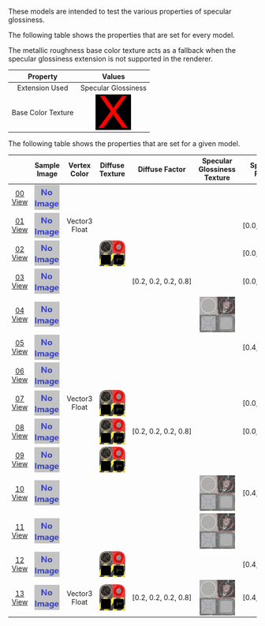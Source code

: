 These models are intended to test the various properties of specular glossiness.  

The following table shows the properties that are set for every model.  

The metallic roughness base color texture acts as a fallback when the specular glossiness extension is not supported in the renderer.  

| Property | **Values** |
| :---: | :---: |
| Extension Used | Specular Glossiness |
| Base Color Texture | [<img src="Thumbnails/BaseColor_X.png" align="middle">](Textures/BaseColor_X.png) |

 
The following table shows the properties that are set for a given model.  

|   | Sample Image | Vertex Color | Diffuse Texture | Diffuse Factor | Specular Glossiness Texture | Specular Factor | Glossiness Factor |
| :---: | :---: | :---: | :---: | :---: | :---: | :---: | :---: |
| [00](Material_SpecularGlossiness_00.gltf)<br>[View](https://bghgary.github.io/glTF-Asset-Generator/Preview/BabylonJS/?fileName=Material_SpecularGlossiness_00.gltf) | [<img src="Thumbnails/Material_SpecularGlossiness_00.png" align="middle">](SampleImages/Material_SpecularGlossiness_00.png) |   |   |   |   |   |   |
| [01](Material_SpecularGlossiness_01.gltf)<br>[View](https://bghgary.github.io/glTF-Asset-Generator/Preview/BabylonJS/?fileName=Material_SpecularGlossiness_01.gltf) | [<img src="Thumbnails/Material_SpecularGlossiness_01.png" align="middle">](SampleImages/Material_SpecularGlossiness_01.png) | Vector3 Float |   |   |   | [0.0,&nbsp;0.0,&nbsp;0.0] |   |
| [02](Material_SpecularGlossiness_02.gltf)<br>[View](https://bghgary.github.io/glTF-Asset-Generator/Preview/BabylonJS/?fileName=Material_SpecularGlossiness_02.gltf) | [<img src="Thumbnails/Material_SpecularGlossiness_02.png" align="middle">](SampleImages/Material_SpecularGlossiness_02.png) |   | [<img src="Thumbnails/Diffuse_Plane.png" align="middle">](Textures/Diffuse_Plane.png) |   |   | [0.0,&nbsp;0.0,&nbsp;0.0] |   |
| [03](Material_SpecularGlossiness_03.gltf)<br>[View](https://bghgary.github.io/glTF-Asset-Generator/Preview/BabylonJS/?fileName=Material_SpecularGlossiness_03.gltf) | [<img src="Thumbnails/Material_SpecularGlossiness_03.png" align="middle">](SampleImages/Material_SpecularGlossiness_03.png) |   |   | [0.2,&nbsp;0.2,&nbsp;0.2,&nbsp;0.8] |   | [0.0,&nbsp;0.0,&nbsp;0.0] |   |
| [04](Material_SpecularGlossiness_04.gltf)<br>[View](https://bghgary.github.io/glTF-Asset-Generator/Preview/BabylonJS/?fileName=Material_SpecularGlossiness_04.gltf) | [<img src="Thumbnails/Material_SpecularGlossiness_04.png" align="middle">](SampleImages/Material_SpecularGlossiness_04.png) |   |   |   | [<img src="Thumbnails/SpecularGlossiness_Plane.png" align="middle">](Textures/SpecularGlossiness_Plane.png) |   |   |
| [05](Material_SpecularGlossiness_05.gltf)<br>[View](https://bghgary.github.io/glTF-Asset-Generator/Preview/BabylonJS/?fileName=Material_SpecularGlossiness_05.gltf) | [<img src="Thumbnails/Material_SpecularGlossiness_05.png" align="middle">](SampleImages/Material_SpecularGlossiness_05.png) |   |   |   |   | [0.4,&nbsp;0.4,&nbsp;0.4] |   |
| [06](Material_SpecularGlossiness_06.gltf)<br>[View](https://bghgary.github.io/glTF-Asset-Generator/Preview/BabylonJS/?fileName=Material_SpecularGlossiness_06.gltf) | [<img src="Thumbnails/Material_SpecularGlossiness_06.png" align="middle">](SampleImages/Material_SpecularGlossiness_06.png) |   |   |   |   |   | 0.3 |
| [07](Material_SpecularGlossiness_07.gltf)<br>[View](https://bghgary.github.io/glTF-Asset-Generator/Preview/BabylonJS/?fileName=Material_SpecularGlossiness_07.gltf) | [<img src="Thumbnails/Material_SpecularGlossiness_07.png" align="middle">](SampleImages/Material_SpecularGlossiness_07.png) | Vector3 Float | [<img src="Thumbnails/Diffuse_Plane.png" align="middle">](Textures/Diffuse_Plane.png) |   |   | [0.0,&nbsp;0.0,&nbsp;0.0] |   |
| [08](Material_SpecularGlossiness_08.gltf)<br>[View](https://bghgary.github.io/glTF-Asset-Generator/Preview/BabylonJS/?fileName=Material_SpecularGlossiness_08.gltf) | [<img src="Thumbnails/Material_SpecularGlossiness_08.png" align="middle">](SampleImages/Material_SpecularGlossiness_08.png) |   | [<img src="Thumbnails/Diffuse_Plane.png" align="middle">](Textures/Diffuse_Plane.png) | [0.2,&nbsp;0.2,&nbsp;0.2,&nbsp;0.8] |   | [0.0,&nbsp;0.0,&nbsp;0.0] |   |
| [09](Material_SpecularGlossiness_09.gltf)<br>[View](https://bghgary.github.io/glTF-Asset-Generator/Preview/BabylonJS/?fileName=Material_SpecularGlossiness_09.gltf) | [<img src="Thumbnails/Material_SpecularGlossiness_09.png" align="middle">](SampleImages/Material_SpecularGlossiness_09.png) |   | [<img src="Thumbnails/Diffuse_Plane.png" align="middle">](Textures/Diffuse_Plane.png) |   |   |   | 0.3 |
| [10](Material_SpecularGlossiness_10.gltf)<br>[View](https://bghgary.github.io/glTF-Asset-Generator/Preview/BabylonJS/?fileName=Material_SpecularGlossiness_10.gltf) | [<img src="Thumbnails/Material_SpecularGlossiness_10.png" align="middle">](SampleImages/Material_SpecularGlossiness_10.png) |   |   |   | [<img src="Thumbnails/SpecularGlossiness_Plane.png" align="middle">](Textures/SpecularGlossiness_Plane.png) | [0.4,&nbsp;0.4,&nbsp;0.4] |   |
| [11](Material_SpecularGlossiness_11.gltf)<br>[View](https://bghgary.github.io/glTF-Asset-Generator/Preview/BabylonJS/?fileName=Material_SpecularGlossiness_11.gltf) | [<img src="Thumbnails/Material_SpecularGlossiness_11.png" align="middle">](SampleImages/Material_SpecularGlossiness_11.png) |   |   |   | [<img src="Thumbnails/SpecularGlossiness_Plane.png" align="middle">](Textures/SpecularGlossiness_Plane.png) |   | 0.3 |
| [12](Material_SpecularGlossiness_12.gltf)<br>[View](https://bghgary.github.io/glTF-Asset-Generator/Preview/BabylonJS/?fileName=Material_SpecularGlossiness_12.gltf) | [<img src="Thumbnails/Material_SpecularGlossiness_12.png" align="middle">](SampleImages/Material_SpecularGlossiness_12.png) |   | [<img src="Thumbnails/Diffuse_Plane.png" align="middle">](Textures/Diffuse_Plane.png) |   |   | [0.4,&nbsp;0.4,&nbsp;0.4] | 0.3 |
| [13](Material_SpecularGlossiness_13.gltf)<br>[View](https://bghgary.github.io/glTF-Asset-Generator/Preview/BabylonJS/?fileName=Material_SpecularGlossiness_13.gltf) | [<img src="Thumbnails/Material_SpecularGlossiness_13.png" align="middle">](SampleImages/Material_SpecularGlossiness_13.png) | Vector3 Float | [<img src="Thumbnails/Diffuse_Plane.png" align="middle">](Textures/Diffuse_Plane.png) | [0.2,&nbsp;0.2,&nbsp;0.2,&nbsp;0.8] | [<img src="Thumbnails/SpecularGlossiness_Plane.png" align="middle">](Textures/SpecularGlossiness_Plane.png) | [0.4,&nbsp;0.4,&nbsp;0.4] | 0.3 |
 
